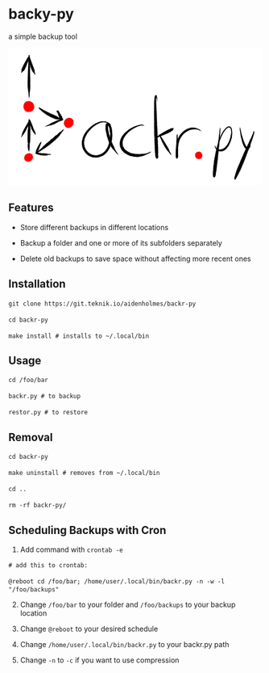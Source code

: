 # backy-py

a simple backup tool

![logo](logo.png)

## Features

- Store different backups in different locations

- Backup a folder and one or more of its subfolders separately

- Delete old backups to save space without affecting more recent ones

## Installation

```
git clone https://git.teknik.io/aidenholmes/backr-py

cd backr-py

make install # installs to ~/.local/bin
```

## Usage

```
cd /foo/bar

backr.py # to backup

restor.py # to restore
```

## Removal

```
cd backr-py

make uninstall # removes from ~/.local/bin

cd ..

rm -rf backr-py/
```

## Scheduling Backups with Cron

1. Add command with `crontab -e`

```
# add this to crontab:

@reboot cd /foo/bar; /home/user/.local/bin/backr.py -n -w -l "/foo/backups"
```

2. Change `/foo/bar` to your folder and `/foo/backups` to your backup location

3. Change `@reboot` to your desired schedule

4. Change `/home/user/.local/bin/backr.py` to your backr.py path

5. Change `-n` to `-c` if you want to use compression
